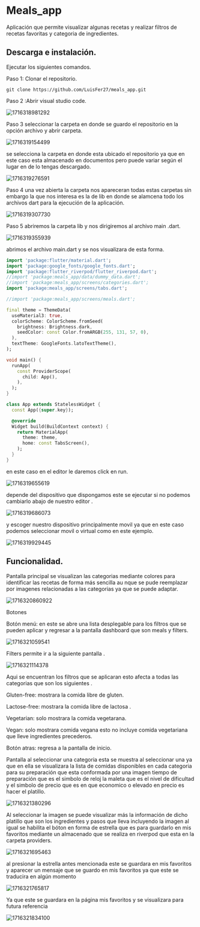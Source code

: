 
# Meals_app

Aplicación que permite visualizar algunas recetas y realizar filtros de recetas favoritas y categoria de ingredientes.

## Descarga e instalación.

Ejecutar los siguientes comandos.

Paso 1: Clonar el repositorio.

```nginx
git clone https://github.com/LuisFer27/meals_app.git

```

Paso 2 :Abrir visual studio code.

![1716318981292](image/README/1716318981292.png)

Paso 3 seleccionar la carpeta en donde se guardo el repositorio en la opción archivo y abrir carpeta.

![1716319154499](image/README/1716319154499.png)

se selecciona la carpeta en donde esta ubicado el repositorio ya que en este caso esta almacenado en documentos pero puede variar según el lugar en de lo tengas descargado.

![1716319276591](image/README/1716319276591.png)

Paso 4  una vez abierta la carpeta nos apareceran todas estas carpetas sin embargo la que nos interesa es la de lib en donde se alamcena todo los archivos dart para la ejecución de la aplicación.

![1716319307730](image/README/1716319307730.png)

Paso 5 abriremos la carpeta lib y nos dirigiremos al archivo main .dart.

![1716319355939](image/README/1716319355939.png)

abrimos el archivo main.dart y se nos visualizara de esta forma.

```dart
import 'package:flutter/material.dart';
import 'package:google_fonts/google_fonts.dart';
import 'package:flutter_riverpod/flutter_riverpod.dart';
//import 'package:meals_app/data/dummy_data.dart';
//import 'package:meals_app/screens/categories.dart';
import 'package:meals_app/screens/tabs.dart';

//import 'package:meals_app/screens/meals.dart';

final theme = ThemeData(
  useMaterial3: true,
  colorScheme: ColorScheme.fromSeed(
    brightness: Brightness.dark,
    seedColor: const Color.fromARGB(255, 131, 57, 0),
  ),
  textTheme: GoogleFonts.latoTextTheme(),
);

void main() {
  runApp(
    const ProviderScope(
      child: App(),
    ),
  );
}

class App extends StatelessWidget {
  const App({super.key});

  @override
  Widget build(BuildContext context) {
    return MaterialApp(
      theme: theme,
      home: const TabsScreen(),
    );
  }
}

```

en este caso en el editor le daremos click en run.

![1716319655619](image/README/1716319655619.png)

depende del dispositivo que dispongamos este se ejecutar si no podemos cambiarlo abajo de nuestro editor .

![1716319686073](image/README/1716319686073.png)

y escoger nuestro dispositivo principalmente movil ya que en este caso podemos seleccionar movil o virtual como en este ejemplo.

![1716319929445](image/README/1716319929445.png)

## Funcionalidad.

Pantalla principal se visualizan las categorias mediante colores para identificar las recetas de forma más sencilla au nque se pude reemplazar por imagenes relacionadas a las categorias ya que se puede adaptar.

![1716320860922](image/README/1716320860922.png)

Botones

Botón menú: en este se abre una lista desplegable para los filtros que se pueden aplicar y regresar a la pantalla dashboard que son meals y filters.

![1716321059541](image/README/1716321059541.png)

Filters permite ir a la siguiente pantalla .

![1716321114378](image/README/1716321114378.png)

Aqui se encuentran los filtros que se aplicaran esto afecta a todas las categorias que son los siguientes .

Gluten-free: mostrara la comida libre de gluten.

Lactose-free: mostrara la comida libre de lactosa .

Vegetarian: solo mostrara la comida vegetarana.

Vegan: solo mostrara comida vegana esto no incluye comida vegetariana que lleve ingredientes precederos.

Botón atras: regresa a la pantalla de inicio.

Pantalla al seleccionar una categoria esta se muestra al seleccionar una ya que en ella se visualizara la lista de comidas disponibles en cada categoria para su preparación que esta conformada por una imagen tiempo de preparación que es el simbolo de reloj la maleta que es el nivel de dificultad y el simbolo de precio que es en que economico o elevado en precio es hacer el platillo.

![1716321380296](image/README/1716321380296.png)

Al seleccionar la imagen se puede visualizar más la información de dicho platillo que son los ingredientes y pasos que lleva incluyendo la imagen al igual se habilita el bóton en forma de estrella que es para guardarlo en mis favoritos mediante un almacenado que se realiza en riverpod que esta en la carpeta providers.

![1716321695463](image/README/1716321695463.png)

al presionar la estrella antes mencionada este se guardara en mis favoritos y aparecer un mensaje que se guardo en mis favoritos ya que este se traducira en algún momento 

![1716321765817](image/README/1716321765817.png)

Ya que este se guardara en la página mis favoritos y se visualizara para futura referencia

![1716321834100](image/README/1716321834100.png)
